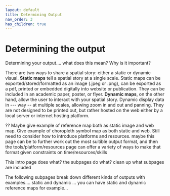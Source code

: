 ```yaml
---
layout: default
title: Determining Output
nav_order: 3
has_children: true
---
```


# Determining the output

Determining your output.... what does this mean? Why is it important?

There are two ways to share a spatial story: either a static or dynamic visual. **Static maps** tell a spatial story at a single scale. Static maps can be exported/stored/formatted as an image (.jpeg or .png), can be exported as a pdf, printed or embedded digitally into website or publication. They can be included in an academic paper, poster, or flyer. **Dynamic maps**, on the other hand, allow the user to interact with your spatial story. Dynamic display data in --- way -- at multiple scales, allowing zoom in and out and panning. They are not designed to be printed out, but rather hosted on the web either by a local server or internet hosting platform. 

<!-- Between these categories, various forms. This workshop will focuses on tools that support 5 general kinds of output:

- Reference Maps 
- Thematic Maps
- Georeferenced maps
- Web maps
- Narrative maps
-->

<!-- Questions to ask/considerations to think through which is best for you/ your project. the sub-pages walk you through how to do each and give free and open source options at a variety experience levels.  -->

?? Maybe give example of reference map both as static image and web map. Give example of choropleth symbol map as both static and web. Still need to consider how to introduce platforms and resources. maybe this page can be to further work out the most suitible output format, and then the tools/platform/resources page can offer a variety of ways to make that format given constraints on time/resources/skills 

This intro page does what? the subpages do what? clean up what subpages are included 

The following subpages break down different kinds of outputs with examples.... static and dynamic ... you can have static and dynamic reference maps for example... 
